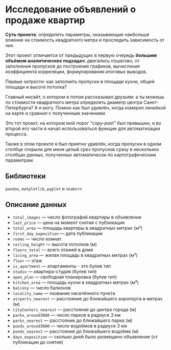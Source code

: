 # Исследование объявлений о продаже квартир

**Суть проекта**: определить параметры, оказывающие наибольше влияние на стоимость квадратного метра и проследить зависимость от них.

Этот проект отличается от предыдущих в первую очередь **большим объёмом аналитических подзадач**: двигались пошагово, от заполнения пропусков до построения графиков, вычисления коэффициента корреляции, формулирования итоговых выводов. 

Первые хитрости: как заполнить пропуски в площади кухни, общей площади и высоте потолка?

Главный инсайт, о котором я потом рассказывал друзьям: а ты можешь по стоимости квадратного метра определить диаметр центра Санкт-Петербурга? А я могу. Помню как был удивлён, когда измерил линейкой на карте и сравнил с полученным значением.

Это тот проект, на котором мой порог *"copy-past"* был превышен, и во второй его части я начал использоваться функции для автоматизации процесса. 

Также в этом проекте я был приятно удивлён, когда пропуски в одном столбце открыли для меня целый срез пропусков сразу в нескольких столбцах данных, полученных автоматически по картографическим параметрам.

## Библиотеки

`pandas`, `matplotlib`, `pyplot` и `seaborn`


## Описание данных
- `total_images` — число фотографий квартиры в объявлении
- `last_price` — цена на момент снятия с публикации
- `total_area` — площадь квартиры в квадратных метрах (м²)
- `first_day_exposition` — дата публикации
- `rooms` — число комнат
- `ceiling_height` — высота потолков (м)
- `floors_total` — всего этажей в доме
- `living_area` — жилая площадь в квадратных метрах (м²)
- `floor` — этаж
- `is_apartment` — апартаменты - это булев тип
- `studio` — квартира-студия (булев тип)
- `open_plan` — свободная планировка (булев тип)
- `kitchen_area` — площадь кухни в квадратных метрах (м²)
- `balcony` — число балконов
- `locality_name` — название населённого пункта
- `airports_nearest` — расстояние до ближайшего аэропорта в метрах (м)
- `cityCenters_nearest` — расстояние до центра города (м)
- `parks_around3000` — число парков в радиусе 3 км
- `parks_nearest` — расстояние до ближайшего парка (м)
- `ponds_around3000` — число водоёмов в радиусе 3 км
- `ponds_nearest` — расстояние до ближайшего водоёма (м)
- `days_exposition` — сколько дней было размещено объявление (от публикации до снятия)
